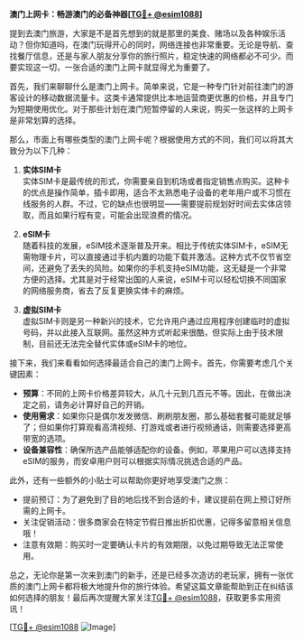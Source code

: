 **澳门上网卡：畅游澳门的必备神器[[TG💪+ @esim1088](https://t.me/s/esim1088)]**

提到去澳门旅游，大家是不是首先想到的就是那里的美食、赌场以及各种娱乐活动？但你知道吗，在澳门玩得开心的同时，网络连接也非常重要。无论是导航、查找餐厅信息，还是与家人朋友分享你的旅行照片，稳定快速的网络都必不可少。而要实现这一切，一张合适的澳门上网卡就显得尤为重要了。

首先，我们来聊聊什么是澳门上网卡。简单来说，它是一种专门针对前往澳门的游客设计的移动数据流量卡。这类卡通常提供比本地运营商更优惠的价格，并且专门为短期使用优化。对于那些计划在澳门短暂停留的人来说，购买一张这样的上网卡是非常划算的选择。

那么，市面上有哪些类型的澳门上网卡呢？根据使用方式的不同，我们可以将其大致分为以下几种：

1. **实体SIM卡**  
   实体SIM卡是最传统的形式，你需要亲自到机场或者指定销售点购买。这种卡的优点是操作简单，插卡即用，适合不太熟悉电子设备的老年用户或不习惯在线服务的人群。不过，它的缺点也很明显——需要提前规划好时间去实体店领取，而且如果行程有变，可能会出现浪费的情况。

2. **eSIM卡**  
   随着科技的发展，eSIM技术逐渐普及开来。相比于传统实体SIM卡，eSIM无需物理卡片，可以直接通过手机内置的功能下载并激活。这种方式不仅节省空间，还避免了丢失的风险。如果你的手机支持eSIM功能，这无疑是一个非常方便的选择。尤其是对于经常出国的人来说，eSIM卡可以轻松切换不同国家的网络服务商，省去了反复更换实体卡的麻烦。

3. **虚拟SIM卡**  
   虚拟SIM卡则是另一种新兴的技术，它允许用户通过应用程序创建临时的虚拟号码，并以此接入互联网。虽然这种方式听起来很酷，但实际上由于技术限制，目前还无法完全替代实体或eSIM卡的地位。

接下来，我们来看看如何选择最适合自己的澳门上网卡。首先，你需要考虑几个关键因素：
- **预算**：不同的上网卡价格差异较大，从几十元到几百元不等。因此，在做出决定之前，请务必计算好自己的开销。
- **使用需求**：如果你只是偶尔发发微信、刷刷朋友圈，那么基础套餐可能就足够了；但如果你打算观看高清视频、打游戏或者进行视频通话，则需要选择更高带宽的选项。
- **设备兼容性**：确保所选产品能够适配你的设备。例如，苹果用户可以选择支持eSIM的服务，而安卓用户则可以根据实际情况挑选合适的产品。

此外，还有一些额外的小贴士可以帮助你更好地享受澳门之旅：
- 提前预订：为了避免到了目的地后找不到合适的卡，建议提前在网上预订好所需的上网卡。
- 关注促销活动：很多商家会在特定节假日推出折扣优惠，记得多留意相关信息哦！
- 注意有效期：购买时一定要确认卡片的有效期限，以免过期导致无法正常使用。

总之，无论你是第一次来到澳门的新手，还是已经多次造访的老玩家，拥有一张优质的澳门上网卡都将极大地提升你的旅行体验。希望这篇文章能帮助到正在纠结该如何选择的朋友！最后再次提醒大家关注[TG💪+ @esim1088](https://t.me/s/esim1088)，获取更多实用资讯！

[[TG💪+ @esim1088](https://t.me/s/esim1088) ![Image](https://i.postimg.cc/4NQfJmqS/Snipaste-2025-05-13-00-14-12.png)]